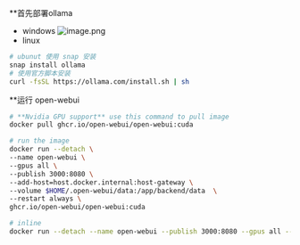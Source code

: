 **首先部署ollama
 - windows 
  ![image.png](https://pic-1255826935.cos.ap-guangzhou.myqcloud.com/20240924172546.png)
 - linux
  ```bash
  # ubunut 使用 snap 安装
  snap install ollama
  # 使用官方脚本安装
  curl -fsSL https://ollama.com/install.sh | sh
  ```

**运行 open-webui
  ```bash
  # **Nvidia GPU support** use this command to pull image
  docker pull ghcr.io/open-webui/open-webui:cuda
  
  # run the image
  docker run --detach \
  --name open-webui \
  --gpus all \
  --publish 3000:8080 \
  --add-host=host.docker.internal:host-gateway \
  --volume $HOME/.open-webui/data:/app/backend/data  \
  --restart always \
  ghcr.io/open-webui/open-webui:cuda

  # inline
  docker run --detach --name open-webui --publish 3000:8080 --gpus all --add-host=host.docker.internal:host-gateway --volume $HOME/.runtime/open-webui/data:/app/backend/data  --restart always ghcr.io/open-webui/open-webui:cuda
  ```
